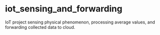 # iot_sensing_and_forwarding
IoT project sensing physical phenomenon, processing average values, and forwarding collected data to cloud.
